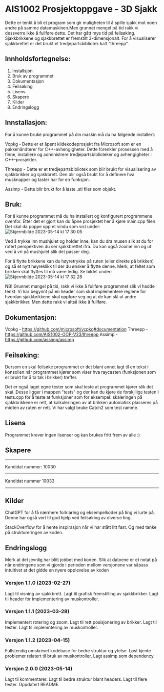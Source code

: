 # AIS1002 Prosjektoppgave - 3D Sjakk

Dette er tenkt å bli et program som gir muligheten til å spille sjakk mot noen andre på samme datamaskinen.Men grunnet mengel på tid rakk vi dessverre ikke å fullføre dette. Det har gått mye tid på feilsøking. Sjakkbrikkene og sjakkbrettet er fremstilt 3-dimensjonalt. For å visualiserer sjakkbrettet er det brukt et tredjepartsbibliotek kalt "threepp". 


## Innholdsfortegnelse:

1. Installsjon
2. Bruk av programmet
3. Dokumentasjon
4. Feilsøking
5. Lisens
6. Skapere
7. Kilder
8. Endringslogg


## Innstallasjon:

For å kunne bruke programmet på din maskin må du ha følgende installert:

Vcpkg - Dette er et åpent kildekodeprosjekt fra Microsoft som er en pakkehåndterer for C++-avhengigheter. Dette forenkler prosessen med å finne, installere og administrere tredjepartsbiblioteker og avhengigheter i C++-prosjekter.

Threepp - Dette er et tredjepartsbibliotek som blir brukt for visualisering av sjakkbrikker og sjakkbrett. Den blir også brukt for å definere hva musknapper og taster har for en funksjon.

Assimp - Dette blir brukt for å laste .stl filer som objekt.


## Bruk:

For å kunne programmet må du ha installert og konfigurert programmene ovenfor. Etter det er gjort kan du åpne prosjektet her å kjøre main.cpp filen. Det skal da poppe opp et vindu som vist under:
![Skjermbilde 2023-05-14 kl  17 30 05](https://github.com/AIS1002-Prosjektoppgave/AIS1002-ProsjektOppgave/assets/122883584/9613e134-5f4f-4d91-93a4-47d5d5e85dc0)


Ved å trykke inn mushjulet og holder inne, kan du dra musen slik at du for rotert perspektiven du ser sjakkbrettet ifra.
Du kan også zoome inn og ut ved å vri på mushjulet slik det passer deg.

For å flytte brikkene kan du høyretrykke på ruten (eller direkte på brikken) og så et nytt høyreklikk til der du ønsker å flytte denne. Merk, at feltet som brikken skal flyttes til må være ledig. Se bildet under:
![Skjermbilde 2023-05-14 kl  17 32 28](https://github.com/AIS1002-Prosjektoppgave/AIS1002-ProsjektOppgave/assets/122883584/ccdcd3a8-811d-4cf1-93f7-bfdf1f0c978e)

NB! Grunnet mangel på tid, rakk vi ikke å fullføre programmet slik vi hadde tenkt. Vi har begynnt på en header som skal implementere reglene for hvordan sjakkbrikkene skal oppføre seg og at de kan slå ut andre sjakkbrikker. Men dette rakk vi altså ikke å fullføre. 


## Dokumentasjon:

Vcpkg - https://github.com/microsoft/vcpkg#documentation
Threepp - https://github.com/AIS1002-OOP-V23/threepp
Assimp - https://github.com/assimp/assimp


## Feilsøking:

Dersom en skal feilsøke programmet er det blant annet lagt til en tekst i konsollen når programmet kjører som viser hva raycasten (funksjonen som er brukt for å ta tak i brikker) treffer.

Det er også laget egne tester som skal teste at programmet kjører slik det skal. Desse ligger i mappen "tests" og der kan du kjøre de forskjllige testen i tests.cpp for å teste at funksjoner som for eksempel: skaleringen på sjakkbrikkene er rett, at kalkuleringen av at brikken automatisk plasseres på midten av ruten er rett. Vi har valgt bruke Catch2 som test ramme.


## Lisens

Programmet krever ingen lisenser og kan brukes fritt frem av alle :)


## Skapere

*************************
Kandidat nummer: 10030
*************************
Kandidat nummer 10033
*************************

## Kilder

ChatGPT for å få nærmere forklaring og eksempelkoder på ting vi lurte på. Denne har også vert til god hjelp ved feilsøking av diverse ting.

StackOverflow for å hente inspirasjon når vi har stått litt fast. Og med tanke på struktureringen av koden.


## Endringslogg

Merk at det jevnlig har blitt jobbet med koden. Slik at datoene er et notat på når endringene som vi gjorde i perioden mellom versjonene var såpass intuitivet at det gidde en nyere opplevelse av koden

### Versjon 1.1.0 (2023-02-27)
Lagt til visning av sjakkbrett.
Lagt til grafisk fremstilling av sjakkbrikker.
Lagt til header for implementering av muskontroller.

### Versjon 1.1.1 (2023-03-28)
Implementert rotering og zoom.
Lagt til rett posisjonering av brikker.
Lagt til tester.
Lagt til implemntering av muskontroller.

### Versjon 1.1.2 (2023-04-15)
Fullstendig omskrevet kodebase for bedre struktur og ytelse.
Løst kjente problemer relatert til bruk av muskontroller.
Lagt assimp som dependency.

### Versjon 2.0.0 (2023-05-14)
Lagt til kommentarer.
Lagt til bedre struktur blant headers.
Lagt til flere tester.
Oppdatert README.

